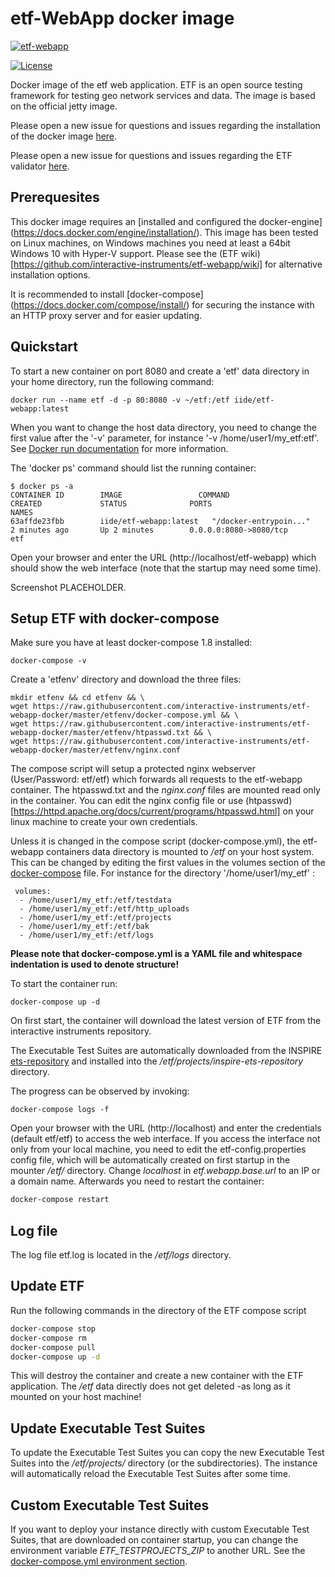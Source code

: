 # etf-WebApp docker image

[![etf-webapp](http://dockeri.co/image/iide/etf-webapp)](https://hub.docker.com/r/iide/etf-webapp/)

[![License](https://img.shields.io/badge/license-Apache%202.0-blue.svg)](http://www.apache.org/licenses/LICENSE-2.0.html)

Docker image of the etf web application.
ETF is an open source testing framework for testing geo network services and data.
The image is based on the official jetty image.

Please open a new issue for questions and issues regarding the installation of
the docker image
[here](https://github.com/interactive-instruments/etf-webapp-docker/issues).

Please open a new issue for questions and issues regarding the ETF validator
[here](https://github.com/interactive-instruments/etf-webapp/issues).

## Prerequesites

This docker image requires an [installed and configured the docker-engine]
(https://docs.docker.com/engine/installation/). This image has been tested on
Linux machines, on Windows machines you need at least a 64bit Windows 10 with
Hyper-V support. Please see the (ETF wiki)
[https://github.com/interactive-instruments/etf-webapp/wiki] for alternative
installation options.

It is recommended to install [docker-compose]
(https://docs.docker.com/compose/install/) for securing the instance with an
HTTP proxy server and for easier updating.

## Quickstart
To start a new container on port 8080 and create a 'etf' data directory in your
home directory, run the following command:

```CMD
docker run --name etf -d -p 80:8080 -v ~/etf:/etf iide/etf-webapp:latest
```

When you want to change the host data directory,
you need to  change the first value after the '-v' parameter, for instance
'-v /home/user1/my_etf:etf'.
See [Docker run documentation](https://docs.docker.com/engine/reference/commandline/run/)
for more information.

The 'docker ps' command should list the running container:

```CMD
$ docker ps -a
CONTAINER ID        IMAGE                 COMMAND                  CREATED             STATUS              PORTS                         NAMES
63affde23fbb        iide/etf-webapp:latest   "/docker-entrypoin..."   2 minutes ago       Up 2 minutes        0.0.0.0:8080->8080/tcp        etf
```

Open your browser and enter the URL (http://localhost/etf-webapp) which should
show the web interface (note that the startup may need some time).

Screenshot PLACEHOLDER.


## Setup ETF with docker-compose

Make sure you have at least docker-compose 1.8 installed:

```CMD
docker-compose -v
```

Create a 'etfenv' directory and download the three files:
```CMD
mkdir etfenv && cd etfenv && \
wget https://raw.githubusercontent.com/interactive-instruments/etf-webapp-docker/master/etfenv/docker-compose.yml && \
wget https://raw.githubusercontent.com/interactive-instruments/etf-webapp-docker/master/etfenv/htpasswd.txt && \
wget https://raw.githubusercontent.com/interactive-instruments/etf-webapp-docker/master/etfenv/nginx.conf
```

The compose script will setup a protected nginx webserver (User/Password: etf/etf)
which forwards all requests to the etf-webapp container. The htpasswd.txt and
the _nginx.conf_ files are mounted read only in the container.
You can edit the nginx config file or use (htpasswd)
[https://httpd.apache.org/docs/current/programs/htpasswd.html] on your linux
machine to create your own credentials.

Unless it is changed in the compose script (docker-compose.yml), the etf-webapp
containers data directory is mounted to _/etf_ on your host system. This can be
changed by editing the first values in the volumes section of the [docker-compose](https://github.com/interactive-instruments/etf-webapp-docker/blob/master/etfenv/docker-compose.yml#L21-L24)
file. For instance for the directory '/home/user1/my_etf' :

```CMD
 volumes:
  - /home/user1/my_etf:/etf/testdata
  - /home/user1/my_etf:/etf/http_uploads
  - /home/user1/my_etf:/etf/projects
  - /home/user1/my_etf:/etf/bak
  - /home/user1/my_etf:/etf/logs
```
**Please note that docker-compose.yml is a YAML file and whitespace indentation
is used to denote structure!**

To start the container run:

```CMD
docker-compose up -d
```

On first start, the container will download the latest version of ETF
from the interactive instruments repository.

The Executable Test Suites are automatically downloaded from the
INSPIRE [ets-repository](https://github.com/inspire-eu-validation/ets-repository) and
installed into the _/etf/projects/inspire-ets-repository_ directory.

The progress can be observed by invoking:
```CMD
docker-compose logs -f
```

Open your browser with the URL (http://localhost) and enter the
credentials (default etf/etf) to access the web interface. If you access the
interface not only from your local machine, you need to edit the
etf-config.properties config file, which will be automatically created on
first startup in the mounter _/etf/_ directory. Change _localhost_ in
_etf.webapp.base.url_ to an IP or a domain name. Afterwards you need to restart
the container:

```bash
docker-compose restart
```

## Log file
The log file etf.log is located in the _/etf/logs_ directory.

## Update ETF
Run the following commands in the directory of the ETF compose script
```bash
docker-compose stop
docker-compose rm
docker-compose pull
docker-compose up -d
```

This will destroy the container and create a new container with the ETF application.
The _/etf_ data directly does not get deleted -as long as it mounted on your
host machine!

## Update Executable Test Suites
To update the Executable Test Suites you can copy the new Executable Test Suites
into the _/etf/projects/_ directory (or the subdirectories). The instance will
automatically reload the Executable Test Suites after some time.

## Custom Executable Test Suites
If you want to deploy your instance directly with custom Executable Test Suites,
that are downloaded on container startup, you can change the environment
variable _ETF_TESTPROJECTS_ZIP_ to another URL. See the
[docker-compose.yml environment section](https://github.com/interactive-instruments/etf-webapp-docker/blob/master/etfenv/docker-compose.yml#L21-L22).
